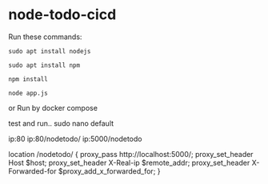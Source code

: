 # node-todo-cicd

Run these commands:


`sudo apt install nodejs`


`sudo apt install npm`


`npm install`

`node app.js`

or Run by docker compose

test and run..
sudo nano default

ip:80
ip:80/nodetodo/
ip:5000/nodetodo

   location /nodetodo/ {
       proxy_pass http://localhost:5000/;
       proxy_set_header Host $host;
       proxy_set_header X-Real-ip $remote_addr;
       proxy_set_header X-Forwarded-for $proxy_add_x_forwarded_for;
  }
